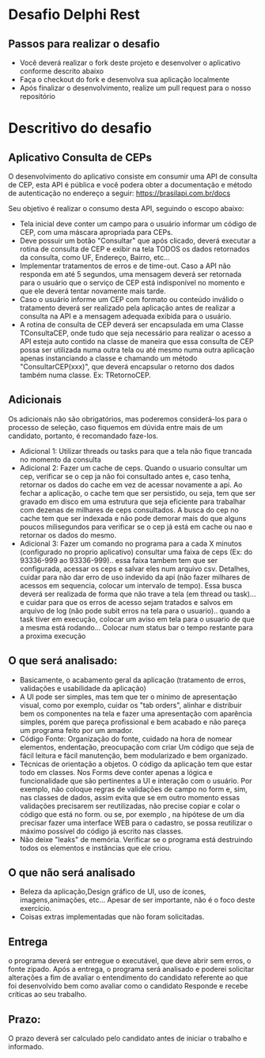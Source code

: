 # Desafio Delphi Rest

## Passos para realizar o desafio

- Você deverá realizar o fork deste projeto e desenvolver o aplicativo conforme descrito abaixo
- Faça o checkout do fork e desenvolva sua aplicação localmente
- Após finalizar o desenvolvimento, realize um pull request para o nosso repositório

# Descritivo do desafio

## Aplicativo Consulta de CEPs

O desenvolvimento do aplicativo consiste em consumir uma API de consulta de CEP, esta API é pública e você podera obter a documentação e método de autenticação no endereço a seguir: https://brasilapi.com.br/docs

Seu objetivo é realizar o consumo desta API, seguindo o escopo abaixo:

- Tela inicial deve conter um campo para o usuário informar um código de CEP, com uma máscara apropriada para CEPs.
- Deve possuir um botão "Consultar" que após clicado, deverá executar a rotina de consulta de CEP e exibir na tela TODOS os dados retornados da consulta, como UF, Endereço, Bairro, etc...
- Implementar tratamentos de erros e de time-out. Caso a API não responda em até 5 segundos, uma mensagem deverá ser retornada para o usuário que o serviço de CEP está indisponível no momento e que ele deverá tentar novamente mais tarde. 
- Caso o usuário informe um CEP com formato ou conteúdo inválido o tratamento deverá ser realizado pela aplicação antes de realizar a consulta na API e a mensagem adequada exibida para o usuário.
- A rotina de consulta de CEP deverá ser encapsulada em uma Classe TConsultaCEP, onde tudo que seja necessário para realizar o acesso a API esteja auto contido na classe de maneira que essa consulta de CEP possa ser utilizada numa outra tela ou até mesmo numa outra aplicação apenas instanciando a classe e chamando um método "ConsultarCEP(xxx)", que deverá encapsular o retorno dos dados também numa classe. Ex: TRetornoCEP.

## Adicionais 

Os adicionais não são obrigatórios, mas poderemos considerá-los para o processo de seleção, caso fiquemos em dúvida entre mais de um candidato, portanto, 
é recomandado faze-los.

- Adicional 1: Utilizar threads ou tasks para que a tela não fique trancada no momento da consulta
- Adicional 2: Fazer um cache de ceps.  Quando o usuario consultar um cep, verificar se o cep ja não foi consultado antes e, caso tenha, retornar os dados do cache em vez de acessar novamente a api. Ao fechar a aplicação, o cache tem que ser persistido, ou seja, tem que ser gravado em disco em uma estrutura que seja eficiente para trabalhar com dezenas de milhares de ceps consultados. A busca do cep no cache tem que ser indexada e não pode demorar mais do que alguns poucos milisegundos para verificar se o cep já está em cache ou nao e retornar os dados do mesmo.
- Adicional 3: Fazer um comando no programa para a cada X minutos (configurado no proprio aplicativo) consultar uma faixa de ceps (Ex: do 93336-999 ao 93336-999).. essa faixa tambem tem que ser configurada, acessar os ceps e salvar eles num arquivo csv.  Detalhes, cuidar para não dar erro de uso indevido da api (não fazer milhares de acessos em sequencia, colocar um intervalo de tempo). Essa busca deverá ser realizada de forma que não trave a tela (em thread ou task)... e cuidar para que os erros de acesso sejam tratados e salvos em arquivo de log (não pode subit erros na tela para o usuario).. quando a task tiver em execução, colocar um aviso em tela para o usuario de que a mesma está rodando... Colocar num status bar o tempo restante para a proxima execução


## O que será analisado:
- Basicamente, o acabamento geral da aplicação (tratamento de erros, validações e usabilidade da aplicação)
- A UI pode ser simples, mas tem que ter o mínimo de apresentação visual, como por exemplo, cuidar os "tab orders", 
  alinhar e distribuir bem os componentes na tela e fazer uma apresentação com aparência simples, porém que pareça profissional e 
  bem acabado e não pareça um programa feito por um amador.
- Código Fonte: Organização do fonte, cuidado na hora de nomear elementos, endentação, preocupação com criar 
  Um código que seja de fácil leitura e fácil manutenção, bem modularizado e bem organizado.
- Técnicas de orientação a objetos. O código da aplicação tem que estar todo em classes. Nos Forms deve conter 
  apenas a lógica e funcionalidade que são pertinentes a UI e interação com o usuário. Por exemplo, não coloque regras 
  de validações de campo no form e, sim, nas classes de dados, assim evita que se em outro momento essas validações 
  precisarem ser reutilizadas, não precise copiar e colar o código que está no form. ou se, por exemplo , na hipótese de um dia precisar fazer 
  uma interface WEB para o cadastro, se possa reutilizar o máximo possível do código já escrito nas classes. 
- Não deixe "leaks" de memória. Verificar se o programa está destruindo todos os elementos e instâncias que ele criou.​


## O que não será analisado
- Beleza da aplicação,Design gráfico de UI, uso de ícones, imagens,animações, etc... Apesar de ser importante, não é o foco deste exercício.
- Coisas extras implementadas que não foram solicitadas.
  
## Entrega
o programa deverá ser entregue o executável, que deve abrir sem erros, o fonte zipado. Após a entrega, o programa será analisado e poderei solicitar alterações a fim de avaliar o entendimento do candidato referente ao que foi desenvolvido bem como avaliar como o candidato Responde e recebe críticas ao seu trabalho.

## Prazo: 
O prazo deverá ser calculado pelo candidato antes de iniciar o trabalho e informado.

